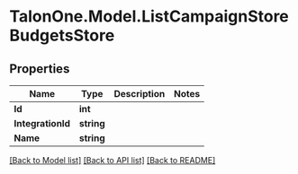 # TalonOne.Model.ListCampaignStoreBudgetsStore
## Properties

Name | Type | Description | Notes
------------ | ------------- | ------------- | -------------
**Id** | **int** |  | 
**IntegrationId** | **string** |  | 
**Name** | **string** |  | 

[[Back to Model list]](../README.md#documentation-for-models) [[Back to API list]](../README.md#documentation-for-api-endpoints) [[Back to README]](../README.md)

